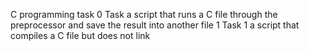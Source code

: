 C programming task
0 Task a script that runs a C file through the preprocessor and save the result into another file
1 Task 1 a script that compiles a C file but does not link
